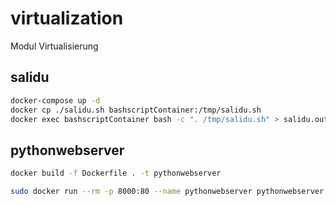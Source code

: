 # virtualization
Modul Virtualisierung

## salidu
```bash
docker-compose up -d
docker cp ./salidu.sh bashscriptContainer:/tmp/salidu.sh
docker exec bashscriptContainer bash -c ". /tmp/salidu.sh" > salidu.out
```

## pythonwebserver
```bash
docker build -f Dockerfile . -t pythonwebserver
```
```bash
sudo docker run --rm -p 8000:80 --name pythonwebserver pythonwebserver
```
